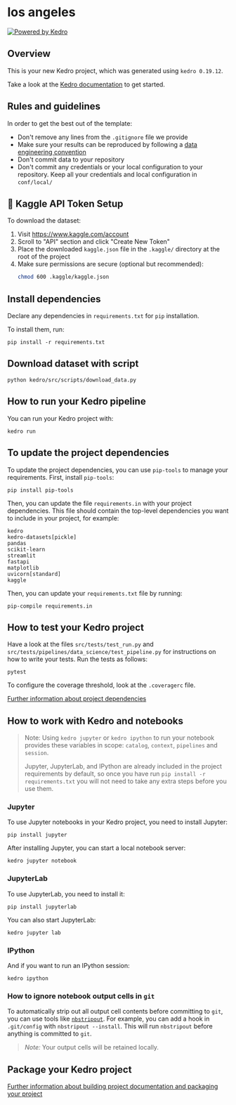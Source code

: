 # los angeles

[![Powered by Kedro](https://img.shields.io/badge/powered_by-kedro-ffc900?logo=kedro)](https://kedro.org)

## Overview

This is your new Kedro project, which was generated using `kedro 0.19.12`.

Take a look at the [Kedro documentation](https://docs.kedro.org) to get started.

## Rules and guidelines

In order to get the best out of the template:

* Don't remove any lines from the `.gitignore` file we provide
* Make sure your results can be reproduced by following a [data engineering convention](https://docs.kedro.org/en/stable/faq/faq.html#what-is-data-engineering-convention)
* Don't commit data to your repository
* Don't commit any credentials or your local configuration to your repository. Keep all your credentials and local configuration in `conf/local/`

## 🔑 Kaggle API Token Setup

To download the dataset:

1. Visit https://www.kaggle.com/account
2. Scroll to "API" section and click "Create New Token"
3. Place the downloaded `kaggle.json` file in the `.kaggle/` directory at the root of the project
4. Make sure permissions are secure (optional but recommended):
    ```bash
   chmod 600 .kaggle/kaggle.json
    ```
   
## Install dependencies

Declare any dependencies in `requirements.txt` for `pip` installation.

To install them, run:

```
pip install -r requirements.txt
```

## Download dataset with script
```
python kedro/src/scripts/download_data.py
```

## How to run your Kedro pipeline

You can run your Kedro project with:

```
kedro run
```

## To update the project dependencies
To update the project dependencies, you can use `pip-tools` to manage your requirements. First, install `pip-tools`:

```
pip install pip-tools
```

Then, you can update the file `requirements.in` with your project dependencies. 
This file should contain the top-level dependencies you want to include in your project, for example:

```text
kedro
kedro-datasets[pickle]
pandas
scikit-learn
streamlit
fastapi
matplotlib
uvicorn[standard]
kaggle
```

Then, you can update your `requirements.txt` file by running:

```
pip-compile requirements.in
```


## How to test your Kedro project

Have a look at the files `src/tests/test_run.py` and `src/tests/pipelines/data_science/test_pipeline.py` for instructions on how to write your tests. Run the tests as follows:

```
pytest
```

To configure the coverage threshold, look at the `.coveragerc` file.


[Further information about project dependencies](https://docs.kedro.org/en/stable/kedro_project_setup/dependencies.html#project-specific-dependencies)

## How to work with Kedro and notebooks

> Note: Using `kedro jupyter` or `kedro ipython` to run your notebook provides these variables in scope: `catalog`, `context`, `pipelines` and `session`.
>
> Jupyter, JupyterLab, and IPython are already included in the project requirements by default, so once you have run `pip install -r requirements.txt` you will not need to take any extra steps before you use them.

### Jupyter
To use Jupyter notebooks in your Kedro project, you need to install Jupyter:

```
pip install jupyter
```

After installing Jupyter, you can start a local notebook server:

```
kedro jupyter notebook
```

### JupyterLab
To use JupyterLab, you need to install it:

```
pip install jupyterlab
```

You can also start JupyterLab:

```
kedro jupyter lab
```

### IPython
And if you want to run an IPython session:

```
kedro ipython
```

### How to ignore notebook output cells in `git`
To automatically strip out all output cell contents before committing to `git`, you can use tools like [`nbstripout`](https://github.com/kynan/nbstripout). For example, you can add a hook in `.git/config` with `nbstripout --install`. This will run `nbstripout` before anything is committed to `git`.

> *Note:* Your output cells will be retained locally.

## Package your Kedro project

[Further information about building project documentation and packaging your project](https://docs.kedro.org/en/stable/tutorial/package_a_project.html)
